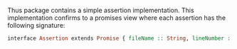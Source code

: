 Thus package contains a simple assertion implementation.  This implementation confirms to a promises view where each 
assertion has the following signature:

```haskell
interface Assertion extends Promise { fileName :: String, lineNumber :: Int, message :: String } ()
```

 
